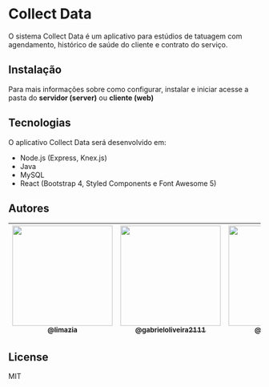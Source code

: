 # Collect Data
O sistema Collect Data é um aplicativo para estúdios de tatuagem com agendamento, histórico de saúde do cliente e contrato do serviço.
 
## Instalação
Para mais informações sobre como configurar, instalar e iniciar acesse a pasta do **servidor (server)** ou **cliente (web)**

## Tecnologias

O aplicativo Collect Data será desenvolvido em:

- Node.js (Express, Knex.js)
- Java 
- MySQL
- React (Bootstrap 4, Styled Components e Font Awesome 5)

## Autores

| [<img src="https://avatars.githubusercontent.com/u/32038004?v=2" width="200px" height="auto"><br><sub>@limazia</sub>](https://github.com/limazia) | [<img src="https://avatars.githubusercontent.com/u/83615741?v=2" width="200px" height="auto"><br><sub>@gabrieloliveira2111</sub>](https://github.com/gabrieloliveira2111) | [<img src="https://avatars.githubusercontent.com/u/89888509?v=2" width="200px" height="auto"><br><sub>@luisrenato02</sub>](https://github.com/luisrenato02) | [<img src="https://avatars.githubusercontent.com/u/102265428?v=2" width="200px" height="auto"><br><sub>@leonardoXimenes</sub>](https://github.com/leonardoXimenes) | [<img src="https://avatars.githubusercontent.com/u/102265479?v=2" width="200px" height="auto"><br><sub>@Mbizoo</sub>](https://github.com/Mbizoo) | [<img src="[https://avatars.githubusercontent.com/u/102265479?v=2](https://thumbs.dreamstime.com/b/default-avatar-profile-flat-icon-social-media-user-vector-portrait-unknown-human-image-default-avatar-profile-flat-icon-184330869.jpg)" width="200px" height="auto"><br><sub>Jose Matias Lemes Filho</sub>](https://github.com/) | 
|---|---|---|---|---|---|

## License

MIT

